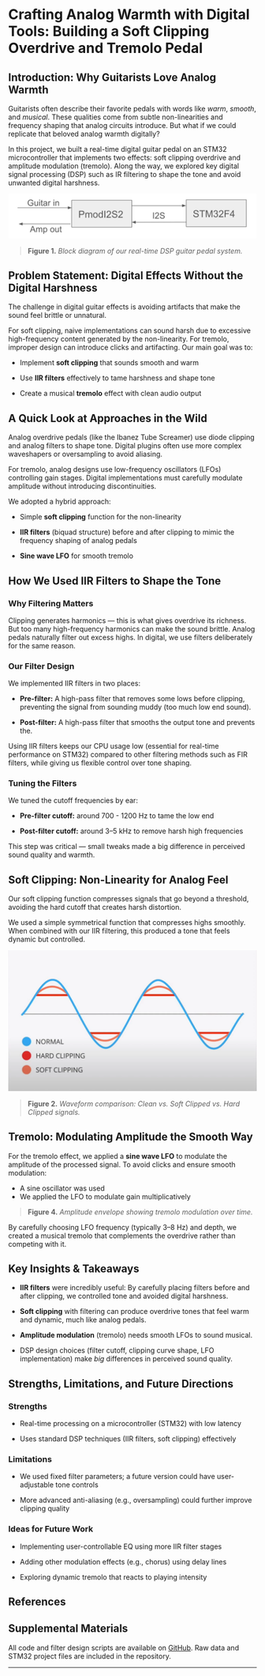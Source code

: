 
# Crafting Analog Warmth with Digital Tools: Building a Soft Clipping Overdrive and Tremolo Pedal

## Introduction: Why Guitarists Love Analog Warmth

Guitarists often describe their favorite pedals with words like _warm_, _smooth_, and _musical_. These qualities come from subtle non-linearities and frequency shaping that analog circuits introduce. But what if we could replicate that beloved analog warmth digitally?

In this project, we built a real-time digital guitar pedal on an STM32 microcontroller that implements two effects: soft clipping overdrive and amplitude modulation (tremolo). Along the way, we explored key digital signal processing (DSP) such as IR filtering to shape the tone and avoid unwanted digital harshness.

![plot](signal_diagram.png)

> **Figure 1.** _Block diagram of our real-time DSP guitar pedal system._  

## Problem Statement: Digital Effects Without the Digital Harshness

The challenge in digital guitar effects is avoiding artifacts that make the sound feel brittle or unnatural.

For soft clipping, naive implementations can sound harsh due to excessive high-frequency content generated by the non-linearity. For tremolo, improper design can introduce clicks and artifacting. Our main goal was to:

-   Implement **soft clipping** that sounds smooth and warm
    
-   Use **IIR filters** effectively to tame harshness and shape tone
    
-   Create a musical **tremolo** effect with clean audio output
    

## A Quick Look at Approaches in the Wild

Analog overdrive pedals (like the Ibanez Tube Screamer) use diode clipping and analog filters to shape tone. Digital plugins often use more complex waveshapers or oversampling to avoid aliasing.

For tremolo, analog designs use low-frequency oscillators (LFOs) controlling gain stages. Digital implementations must carefully modulate amplitude without introducing discontinuities.

We adopted a hybrid approach:

-   Simple **soft clipping** function for the non-linearity
    
-   **IIR filters** (biquad structure) before and after clipping to mimic the frequency shaping of analog pedals
    
-   **Sine wave LFO** for smooth tremolo
    

## How We Used IIR Filters to Shape the Tone

### Why Filtering Matters

Clipping generates harmonics — this is what gives overdrive its richness. But too many high-frequency harmonics can make the sound brittle. Analog pedals naturally filter out excess highs. In digital, we use filters deliberately for the same reason.

### Our Filter Design

We implemented IIR filters in two places:

-   **Pre-filter:** A high-pass filter that removes some lows before clipping, preventing the signal from sounding muddy (too much low end sound).

-   **Post-filter:** A high-pass filter that smooths the output tone and prevents the.


Using IIR filters keeps our CPU usage low (essential for real-time performance on STM32) compared to other filtering methods such as FIR filters, while giving us flexible control over tone shaping.

### Tuning the Filters

We tuned the cutoff frequencies by ear:

-   **Pre-filter cutoff:** around 700 - 1200 Hz to tame the low end

-   **Post-filter cutoff:** around 3–5 kHz to remove harsh high frequencies


This step was critical — small tweaks made a big difference in perceived sound quality and warmth.

## Soft Clipping: Non-Linearity for Analog Feel

Our soft clipping function compresses signals that go beyond a threshold, avoiding the hard cutoff that creates harsh distortion.

We used a simple symmetrical function that compresses highs smoothly. When combined with our IIR filtering, this produced a tone that feels dynamic but controlled.

![plot](clipping.webp)
> **Figure 2.** _Waveform comparison: Clean vs. Soft Clipped vs. Hard Clipped signals._

## Tremolo: Modulating Amplitude the Smooth Way

For the tremolo effect, we applied a **sine wave LFO** to modulate the amplitude of the processed signal. To avoid clicks and ensure smooth modulation:

-   A sine oscillator was used
-   We applied the LFO to modulate gain multiplicatively

> **Figure 4.** _Amplitude envelope showing tremolo modulation over time._

By carefully choosing LFO frequency (typically 3–8 Hz) and depth, we created a musical tremolo that complements the overdrive rather than competing with it.

## Key Insights & Takeaways

-   **IIR filters** were incredibly useful: By carefully placing filters before and after clipping, we controlled tone and avoided digital harshness.
    
-   **Soft clipping** with filtering can produce overdrive tones that feel warm and dynamic, much like analog pedals.
    
-   **Amplitude modulation** (tremolo) needs smooth LFOs to sound musical.
    
-   DSP design choices (filter cutoff, clipping curve shape, LFO implementation) make _big_ differences in perceived sound quality.
    

## Strengths, Limitations, and Future Directions

### Strengths

-   Real-time processing on a microcontroller (STM32) with low latency
    
-   Uses standard DSP techniques (IIR filters, soft clipping) effectively
    

### Limitations

-   We used fixed filter parameters; a future version could have user-adjustable tone controls
    
-   More advanced anti-aliasing (e.g., oversampling) could further improve clipping quality
    

### Ideas for Future Work

-   Implementing user-controllable EQ using more IIR filter stages
    
-   Adding other modulation effects (e.g., chorus) using delay lines
    
-   Exploring dynamic tremolo that reacts to playing intensity
    

## References

## Supplemental Materials

All code and filter design scripts are available on [GitHub](https://github.com/msongweiss/DSP-Effects-Pedal). Raw data and STM32 project files are included in the repository.

----------

